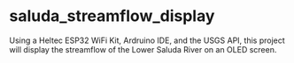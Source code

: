# saluda_streamflow_display
Using a Heltec ESP32 WiFi Kit, Ardruino IDE, and the USGS API, this project will display the streamflow of the Lower Saluda River on an OLED screen.
